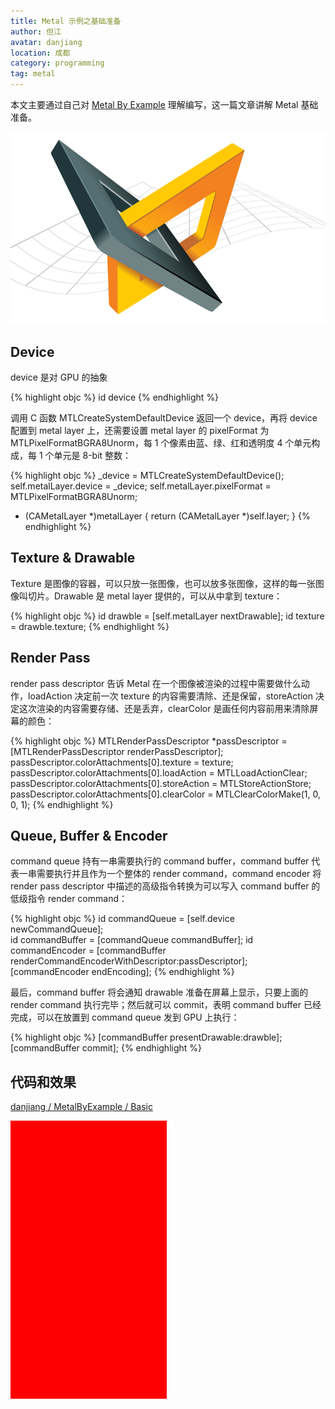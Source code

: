 ```yaml
---
title: Metal 示例之基础准备
author: 但江
avatar: danjiang
location: 成都
category: programming
tag: metal
---
```


本文主要通过自己对 [Metal By Example](https://gumroad.com/l/metalbyexample) 理解编写，这一篇文章讲解 Metal 基础准备。

![Metal By Example Cover](/images/mbe-cover.png)

## Device

device 是对 GPU 的抽象

{% highlight objc %}
id<MTLDevice> device
{% endhighlight %}

调用 C 函数 MTLCreateSystemDefaultDevice 返回一个 device，再将 device 配置到 metal layer 上，还需要设置 metal layer 的 pixelFormat 为 MTLPixelFormatBGRA8Unorm，每 1 个像素由蓝、绿、红和透明度 4 个单元构成，每 1 个单元是 8-bit 整数：

{% highlight objc %}
_device = MTLCreateSystemDefaultDevice();
self.metalLayer.device = _device;
self.metalLayer.pixelFormat = MTLPixelFormatBGRA8Unorm;

- (CAMetalLayer *)metalLayer {
  return (CAMetalLayer *)self.layer;
}
{% endhighlight %}

## Texture & Drawable

Texture 是图像的容器，可以只放一张图像，也可以放多张图像，这样的每一张图像叫切片。Drawable 是 metal layer 提供的，可以从中拿到 texture：

{% highlight objc %}
id<CAMetalDrawable> drawble = [self.metalLayer nextDrawable];
id<MTLTexture> texture = drawble.texture;
{% endhighlight %}

## Render Pass

render pass descriptor 告诉 Metal 在一个图像被渲染的过程中需要做什么动作，loadAction 决定前一次 texture 的内容需要清除、还是保留，storeAction 决定这次渲染的内容需要存储、还是丢弃，clearColor 是画任何内容前用来清除屏幕的颜色：

{% highlight objc %}
MTLRenderPassDescriptor *passDescriptor = [MTLRenderPassDescriptor renderPassDescriptor];
passDescriptor.colorAttachments[0].texture = texture;
passDescriptor.colorAttachments[0].loadAction = MTLLoadActionClear;
passDescriptor.colorAttachments[0].storeAction = MTLStoreActionStore;
passDescriptor.colorAttachments[0].clearColor = MTLClearColorMake(1, 0, 0, 1);
{% endhighlight %}

## Queue, Buffer & Encoder

command queue 持有一串需要执行的 command buffer，command buffer 代表一串需要执行并且作为一个整体的 render command，command encoder 将 render pass descriptor 中描述的高级指令转换为可以写入 command buffer 的低级指令 render command：

{% highlight objc %}
id<MTLCommandQueue> commandQueue = [self.device newCommandQueue];  
id<MTLCommandBuffer> commandBuffer = [commandQueue commandBuffer];
id<MTLRenderCommandEncoder> commandEncoder = [commandBuffer renderCommandEncoderWithDescriptor:passDescriptor];
[commandEncoder endEncoding];
{% endhighlight %}

最后，command buffer 将会通知 drawable 准备在屏幕上显示，只要上面的 render command 执行完毕；然后就可以 commit，表明 command buffer 已经完成，可以在放置到 command queue 发到 GPU 上执行：

{% highlight objc %}
[commandBuffer presentDrawable:drawble];
[commandBuffer commit];
{% endhighlight %}

## 代码和效果

[danjiang / MetalByExample / Basic](https://github.com/danjiang/MetalByExample/tree/basic)

![Metal By Example Basic Result](/images/mbe-basic-result.png)
